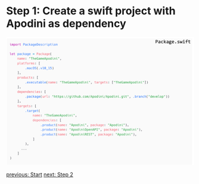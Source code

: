 # Step 1: Create a swift project with Apodini as dependency

![step-1](./info-material/Apodini-OAS-Instructions/step-1.png)

[previous: Start](./manual.md) 
[next: Step 2](./step-2.md)
